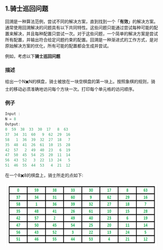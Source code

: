 

## 1.骑士巡回问题

回溯是一种算法范例，尝试不同的解决方案，直到找到一个「**有效**」的解决方案。通常使用回溯解决的问题具有以下共同特性。这些问题只能通过尝试每种可能的配置来解决，并且每种配置只尝试一次。对于这些问题，一个简单的解决方案是尝试所有配置，并输出符合给定问题约束的配置。回溯是一种渐进式的工作方式，是对原始解决方案的优化，所有可能的配置都会生成并尝试。

例如，考虑以下**骑士巡回问题**

### 描述

给出一个N✖️N的棋盘，骑士被放在一块空棋盘的第一块上。按照象棋的规则，骑士的移动必须准确地访问每个方块一次。打印每个单元格的访问顺序。

### 例子

```java
Input : 
N = 8
Output:
0  59  38  33  30  17   8  63
37  34  31  60   9  62  29  16
58   1  36  39  32  27  18   7
35  48  41  26  61  10  15  28
42  57   2  49  40  23   6  19
47  50  45  54  25  20  11  14
56  43  52   3  22  13  24   5
51  46  55  44  53   4  21  12
```

在一个8✖️8的棋盘上，骑士所走的点如下:

![](/imgs/articles/algorithm/backtracing/image-20220325232729998.png)